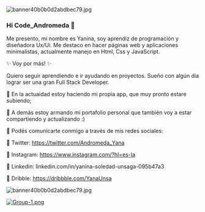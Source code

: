 <a><img src="https://s3.gifyu.com/images/banner40b0b0d2abdbec79.jpg" alt="banner40b0b0d2abdbec79.jpg" border="0" /></a>

### Hi Code_Andromeda 👋

Me presento, mi nombre es Yanina, soy aprendiz de programación y diseñadora Ux/Ui. Me destaco en hacer páginas web y aplicaciones minimalistas, actualmente manejo en Html, Css y JavaScript.

✨ Voy por más! ✨

Quiero seguir aprendiendo e ir ayudando en proyectos. Sueño con algún día lograr ser una gran Full Stack Developer.

🌸 En la actuaidad estoy haciendo mi propia app, que muy pronto estare subiendo;

💖 A demás estoy armando mi portafolio personal que también voy a estar compartiendo y actualizando :)

💖 Podés comunicarte conmigo a través de mis redes sociales:

🌸 Twitter: https://twitter.com/Andromeda_Yana

🌸 Instagram: https://www.instagram.com/?hl=es-la

🌸 Linkedin: linkedin.com/in/yanina-soledad-unsaga-095b47a3

🌸 Dribble: https://dribbble.com/YanaUnsa


<a><img src="https://s3.gifyu.com/images/banner40b0b0d2abdbec79.jpg" alt="banner40b0b0d2abdbec79.jpg" border="0" /></a>

<a href="https://gifyu.com/image/oA6r"><img src="https://s6.gifyu.com/images/Group-1.png" alt="Group-1.png" border="0" /></a>
